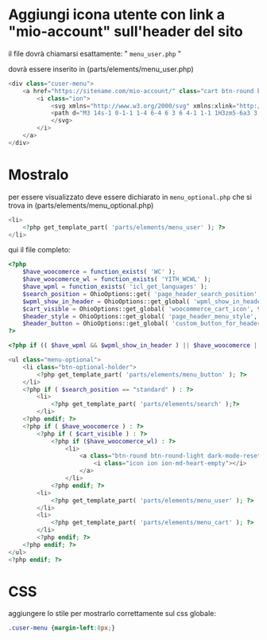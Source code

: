 # Aggiungi icona utente con link a "mio-account" sull'header del sito



il file dovrà chiamarsi esattamente: " ```menu_user.php``` "

dovrà essere inserito in (parts/elements/menu_user.php)

```php
<div class="cuser-menu">
	<a href="https://sitename.com/mio-account/" class="cart btn-round btn-round-light dark-mode-reset">
		<i class="ion">
			<svg xmlns="http://www.w3.org/2000/svg" xmlns:xlink="http://www.w3.org/1999/xlink" x="0px" y="0px" viewBox="0 0 12 16" height="16" width="16">
  			<path d="M3 14s-1 0-1-1 1-4 6-4 6 3 6 4-1 1-1 1H3zm5-6a3 3 0 1 0 0-6 3 3 0 0 0 0 6z"/>
			</svg>
		</i>
	</a>
</div>
```

# Mostralo 
per essere visualizzato deve essere dichiarato in ```menu_optional.php``` che si trova in (parts/elements/menu_optional.php)

```php
<li>
	<?php get_template_part( 'parts/elements/menu_user' ); ?>
</li>
```

qui il file completo:

```php
<?php
	$have_woocomerce = function_exists( 'WC' );
	$have_woocomerce_wl = function_exists( 'YITH_WCWL' );
	$have_wpml = function_exists( 'icl_get_languages' );
	$search_position = OhioOptions::get( 'page_header_search_position', 'standard' );
	$wpml_show_in_header = OhioOptions::get_global( 'wpml_show_in_header', true );
	$cart_visible = OhioOptions::get_global( 'woocommerce_cart_icon', true );
	$header_style = OhioOptions::get_global( 'page_header_menu_style', 'style1' );
	$header_button = OhioOptions::get_global( 'custom_button_for_header', false );
?>

<?php if (( $have_wpml && $wpml_show_in_header ) || $have_woocomerce || $have_woocomerce_wl || $header_button || $search_position == "standard" ) : ?>

<ul class="menu-optional">
	<li class="btn-optional-holder">
		<?php get_template_part( 'parts/elements/menu_button' ); ?>
	</li>
	<?php if ( $search_position == "standard" ) : ?>
		<li>
			<?php get_template_part( 'parts/elements/search' );?>
		</li>
	<?php endif; ?>
	<?php if ( $have_woocomerce ) : ?>
		<?php if ( $cart_visible ) : ?>
			<?php if ($have_woocomerce_wl) : ?>
				<li>
					<a class="btn-round btn-round-light dark-mode-reset favorites-global wishlist" href="<?php echo esc_url(YITH_WCWL()->get_wishlist_url('user' . '/' . get_current_user_id())); ?>">
						<i class="icon ion ion-md-heart-empty"></i>
					</a>
				</li>
			<?php endif; ?>
		<li>
			<?php get_template_part( 'parts/elements/menu_user' ); ?>
		</li>
		<li>
			<?php get_template_part( 'parts/elements/menu_cart' ); ?>
		</li>
		<?php endif; ?>
	<?php endif; ?>
</ul>
<?php endif; ?>
```


# CSS

aggiungere lo stile per mostrarlo correttamente sul css globale:
```css
.cuser-menu {margin-left:8px;}
```
